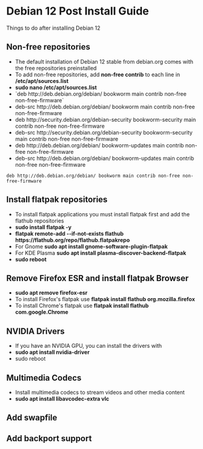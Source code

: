 # Debian 12 Post Install Guide

Things to do after installing Debian 12

## Non-free repositories

<ul>
  <li>The default installation of Debian 12 stable from debian.org comes with the free repositories preinstalled</li>
  <li>To add non-free repositories, add <strong>non-free contrib</strong> to each line in <strong>/etc/apt/sources.list</strong></li>
  <li><strong>sudo nano /etc/apt/sources.list</strong></li>
  <li>`deb http://deb.debian.org/debian/ bookworm main contrib non-free non-free-firmware`</li>
  <li>deb-src http://deb.debian.org/debian/ bookworm main contrib non-free non-free-firmware</li>
  <li>deb http://security.debian.org/debian-security bookworm-security main contrib non-free non-free-firmware</li>
  <li>deb-src http://security.debian.org/debian-security bookworm-security main contrib non-free non-free-firmware</li>
  <li>deb http://deb.debian.org/debian/ bookworm-updates main contrib non-free non-free-firmware</li>
  <li>deb-src http://deb.debian.org/debian/ bookworm-updates main contrib non-free non-free-firmware</li>
</ul>

`deb http://deb.debian.org/debian/ bookworm main contrib non-free non-free-firmware`

## Install flatpak repositories

<ul>
  <li>To install flatpak applications you must install flatpak first and add the flathub repositories</li>
  <li><strong>sudo install flatpak -y</strong></li>
  <li><strong>flatpak remote-add --if-not-exists flathub https://flathub.org/repo/flathub.flatpakrepo</strong></li>
  <li>For Gnome <strong>sudo apt install gnome-software-plugin-flatpak</strong></li>
  <li>For KDE Plasma <strong>sudo apt install plasma-discover-backend-flatpak</strong></li>
  <li><strong>sudo reboot</strong></li>
</ul>

## Remove Firefox ESR and install flatpak Browser

<ul>
  <li><strong>sudo apt remove firefox-esr</strong></li>
  <li>To install Firefox's flatpak use <strong>flatpak install flathub org.mozilla.firefox</strong></li>
  <li>To install Chrome's flatpak use <strong>flatpak install flathub com.google.Chrome</strong></li>
</ul>

## NVIDIA Drivers

<ul>
  <li>If you have an NVIDIA GPU, you can install the drivers with</li>
  <li><strong>sudo apt install nvidia-driver</strong></li>
  <li>sudo reboot</li>
</ul>

## Multimedia Codecs

<ul>
  <li>Install multimedia codecs to stream videos and other media content</li>
  <li><strong>sudo apt install libavcodec-extra vlc</strong></li>
</ul>

## Add swapfile

## Add backport support
